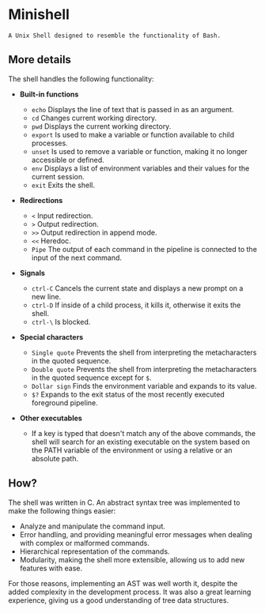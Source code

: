 # Minishell

	A Unix Shell designed to resemble the functionality of Bash.

## More details

The shell handles the following functionality:

* **Built-in functions**
	* `echo` Displays the line of text that is passed in as an argument.
	* `cd` Changes current working directory.
	* `pwd` Displays the current working directory.
	* `export` Is used to make a variable or function available to child processes.
	* `unset` Is used to remove a variable or function, making it no longer accessible or defined.
	* `env` Displays a list of environment variables and their values for the current session.
	* `exit` Exits the shell.

* **Redirections**
	* `<` Input redirection.
	* `>` Output redirection.
	* `>>` Output redirection in append mode.
	* `<<` Heredoc.
	* `Pipe` The output of each command in the pipeline is connected to the input of the next command.

* **Signals**
	* `ctrl-C` Cancels the current state and displays a new prompt on a new line.
	* `ctrl-D` If inside of a child process, it kills it, otherwise it exits the shell.
	* `ctrl-\` Is blocked.

* **Special characters**
	* `Single quote` Prevents the shell from interpreting the metacharacters in the quoted sequence.
	* `Double quote` Prevents the shell from interpreting the metacharacters in the quoted sequence except for `$`.
	* `Dollar sign` Finds the environment variable and expands to its value.
	* `$?` Expands to the exit status of the most recently executed foreground pipeline.

* **Other executables**
	* If a key is typed that doesn't match any of the above commands, the shell will search for an existing executable on the system based on the PATH variable of the environment or using a relative or an absolute path.

## How?

The shell was written in C.
An abstract syntax tree was implemented to make the following things easier:

* Analyze and manipulate the command input.
* Error handling, and providing meaningful error messages when dealing with complex or malformed commands.
* Hierarchical representation of the commands.
* Modularity, making the shell more extensible, allowing us to add new features with ease.

For those reasons, implementing an AST was well worth it, despite the added complexity in the development process.
It was also a great learning experience, giving us a good understanding of tree data structures.